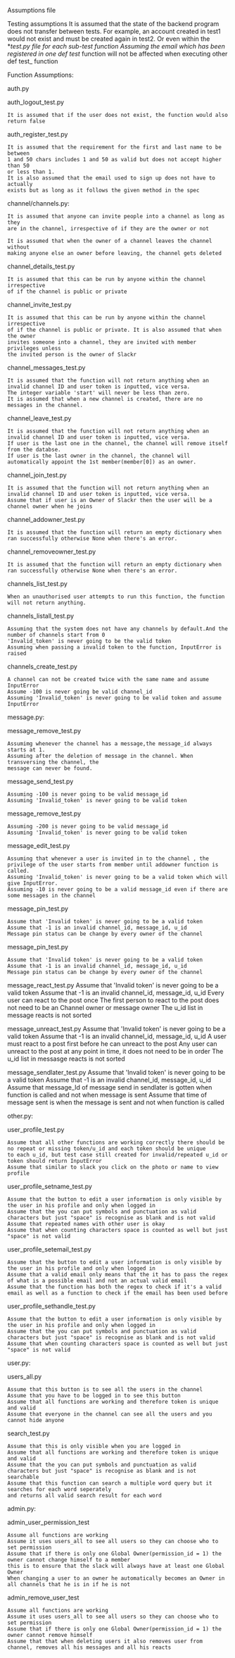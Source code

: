 Assumptions file

Testing assumptions
    It is assumed that the state of the backend program does not transfer 
    between tests. For example, an account created in test1 would not exist 
    and must be created again in test2.
    Or even within the *_test.py file for each sub-test function
    Assuming the email which has been registered in one def test_ function will not be affected
    when executing other def test_ function

Function Assumptions:

auth.py

auth_logout_test.py
    
    It is assumed that if the user does not exist, the function would also 
    return false

auth_register_test.py
    
    It is assumed that the requirement for the first and last name to be between 
    1 and 50 chars includes 1 and 50 as valid but does not accept higher than 50
    or less than 1.
    It is also assumed that the email used to sign up does not have to actually 
    exists but as long as it follows the given method in the spec



channel/channels.py:
    
    It is assumed that anyone can invite people into a channel as long as they 
    are in the channel, irrespective of if they are the owner or not
    
    It is assumed that when the owner of a channel leaves the channel without 
    making anyone else an owner before leaving, the channel gets deleted

channel_details_test.py

    It is assumed that this can be run by anyone within the channel irrespective
    of if the channel is public or private

channel_invite_test.py

    It is assumed that this can be run by anyone within the channel irrespective
    of if the channel is public or private. It is also assumed that when the owner
    invites someone into a channel, they are invited with member privileges unless
    the invited person is the owner of Slackr

channel_messages_test.py

    It is assumed that the function will not return anything when an invalid channel ID and user token is inputted, vice versa.
    The integer variable 'start' will never be less than zero.
    It is assumed that when a new channel is created, there are no messages in the channel.

channel_leave_test.py

    It is assumed that the function will not return anything when an invalid channel ID and user token is inputted, vice versa.
    If user is the last one in the channel, the channel will remove itself from the databse.
    If user is the last owner in the channel, the channel will automatically appoint the 1st member(member[0]) as an owner.

channel_join_test.py

    It is assumed that the function will not return anything when an invalid channel ID and user token is inputted, vice versa.
    Assume that if user is an Owner of Slackr then the user will be a channel owner when he joins

channel_addowner_test.py

    It is assumed that the function will return an empty dictionary when ran successfully otherwise None when there's an error.

channel_removeowner_test.py

    It is assumed that the function will return an empty dictionary when ran successfully otherwise None when there's an error.

channels_list_test.py

    When an unauthorised user attempts to run this function, the function will not return anything.

channels_listall_test.py

    Assuming that the system does not have any channels by default.And the 
    number of channels start from 0
    'Invalid_token' is never going to be the valid token
    Assuming when passing a invalid token to the function, InputError is raised

channels_create_test.py

    A channel can not be created twice with the same name and assume InputError
    Assume -100 is never going be valid channel_id
    Assuming 'Invalid_token' is never going to be valid token and assume InputError


message.py:


message_remove_test.py

    Assumimg whenever the channel has a message,the message_id always starts at 1.
    Assuming after the deletion of message in the channel. When transversing the channel, the 
    message can never be found.

message_send_test.py

    Assuming -100 is never going to be valid message_id
    Assuming 'Invalid_token' is never going to be valid token

message_remove_test.py

    Assuming -200 is never going to be valid message_id
    Assuming 'Invalid_token' is never going to be valid token

message_edit_test.py

    Assuming that whenever a user is invited in to the channel , the privilege of the user starts from member until addowner function is called.
    Assuming 'Invalid_token' is never going to be a valid token which will give InputError.
    Assuming -10 is never going to be a valid message_id even if there are some messages in the channel

message_pin_test.py

    Assume that 'Invalid token' is never going to be a valid token
    Assume that -1 is an invalid channel_id, message_id, u_id
    Message pin status can be change by every owner of the channel

message_pin_test.py

    Assume that 'Invalid token' is never going to be a valid token
    Assume that -1 is an invalid channel_id, message_id, u_id
    Message pin status can be change by every owner of the channel

message_react_test.py
    Assume that 'Invalid token' is never going to be a valid token
    Assume that -1 is an invalid channel_id, message_id, u_id
    Every user can react to the post once
    The first person to react to the post does not need to be an Channel owner or message owner
    The u_id list in message reacts is not sorted

message_unreact_test.py
    Assume that 'Invalid token' is never going to be a valid token
    Assume that -1 is an invalid channel_id, message_id, u_id
    A user must react to a post first before he can unreact to the post
    Any user can unreact to the post at any point in time, it does not need to be in order
    The u_id list in messasge reacts is not sorted

message_sendlater_test.py
    Assume that 'Invalid token' is never going to be a valid token
    Assume that -1 is an invalid channel_id, message_id, u_id
    Assume that message_Id of message send in sendlater is gotten when function is called and not when message is sent
    Assume that time of message sent is when the message is sent and not when function is called


other.py:


user_profile_test.py

    Assume that all other functions are working correctly there should be no repeat or missing token/u_id and each token should be unique
    to each u_id, but test case still created for invalid/repeated u_id or token should return InputError
    Assume that similar to slack you click on the photo or name to view profile
    
user_profile_setname_test.py

    Assume that the button to edit a user information is only visible by the user in his profile and only when logged in
    Assume that the you can put symbols and punctuation as valid characters but just "space" is recognise as blank and is not valid
    Assume that repeated names with other user is okay
    Assume that when counting characters space is counted as well but just "space" is not valid
    
user_profile_setemail_test.py

    Assume that the button to edit a user information is only visible by the user in his profile and only when logged in
    Assume that a valid email only means that the it has to pass the regex of what is a possible email and not an actual valid email
    Assume that the function has both the regex to check if it's a valid email as well as a function to check if the email has been used before
    
user_profile_sethandle_test.py

    Assume that the button to edit a user information is only visible by the user in his profile and only when logged in
    Assume that the you can put symbols and punctuation as valid characters but just "space" is recognise as blank and is not valid
    Assume that when counting characters space is counted as well but just "space" is not valid
        
        
user.py:


users_all.py

    Assume that this button is to see all the users in the channel 
    Assume that you have to be logged in to see this button
    Assume that all functions are working and therefore token is unique and valid
    Assume that everyone in the channel can see all the users and you cannot hide anyone
    
search_test.py

    Assume that this is only visible when you are logged in 
    Assume that all functions are working and therefore token is unique and valid
    Assume that the you can put symbols and punctuation as valid characters but just "space" is recognise as blank and is not searchable
    Assume that this function can search a multiple word query but it searches for each word seperately
    and returns all valid search result for each word 

admin.py:

admin_user_permission_test

    Assume all functions are working
    Assume it uses users_all to see all users so they can choose who to set permission
    Assume that if there is only one Global Owner(permission_id = 1) the owner cannot change himself to a member
    this is to ensure that the slack will always have at least one Global Owner
    When changing a user to an owner he automatically becomes an Owner in all channels that he is in if he is not

admin_remove_user_test

    Assume all functions are working
    Assume it uses users_all to see all users so they can choose who to set permission
    Assume that if there is only one Global Owner(permission_id = 1) the owner cannot remove himself
    Assume that that when deleting users it also removes user from channel, removes all his messages and all his reacts
